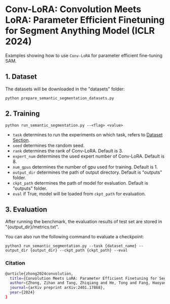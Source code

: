 # Conv-LoRA: Convolution Meets LoRA: Parameter Efficient Finetuning for Segment Anything Model (ICLR 2024)

Examples showing how to use `Conv-LoRA` for parameter efficient fine-tuning SAM.

## 1. Dataset

The datasets will be downloaded in the "datasets" folder:

`python prepare_semantic_segmentation_datasets.py`

## 2. Training

`python run_semantic_segmentation.py --<flag> <value>`

- `task` determines to run the experiments on which task, refers to [Dataset Section](##1-Datasets).
- `seed` determines the random seed.
- `rank` determines the rank of Conv-LoRA. Default is 3.
- `expert_num` determines the used expert number of Conv-LoRA. Default is 8.
- `num_gpus` determines the number of gpu used for training. Default is 1.
- `output_dir` determines the path of output directory. Default is "outputs" folder.
- `ckpt_path` determines the path of model for evaluation. Default is "outputs" folder.
- `eval` if True, model will be loaded from `ckpt_path` for evaluation.

## 3. Evaluation

After running the benchmark, the evaluation results of test set are stored in "{output_dir}/metrics.txt".

You can also run the following command to evaluate a checkpoint:

`python3 run_semantic_segmentation.py --task {dataset_name} --output_dir {output_dir} --ckpt_path {ckpt_path} --eval`


### Citation

```sh
@article{zhong2024convolution,
  title={Convolution Meets LoRA: Parameter Efficient Finetuning for Segment Anything Model},
  author={Zhong, Zihan and Tang, Zhiqiang and He, Tong and Fang, Haoyang and Yuan, Chun},
  journal={arXiv preprint arXiv:2401.17868},
  year={2024}
}
```